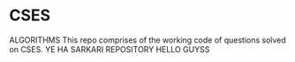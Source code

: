 # CSES
ALGORITHMS
This repo comprises of the working code of questions solved on CSES.
YE HA SARKARI REPOSITORY
HELLO GUYSS 
